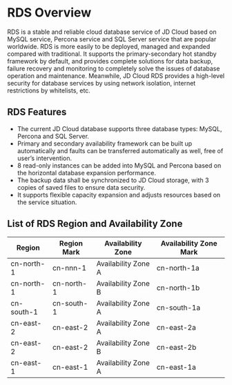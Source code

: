 # RDS Overview
RDS is a stable and reliable cloud database service of JD Cloud based on MySQL service, Percona service and SQL Server service that are popular worldwide. RDS is more easily to be deployed, managed and expanded compared with traditional. It supports the primary-secondary hot standby framework by default, and provides complete solutions for data backup, failure recovery and monitoring to completely solve the issues of database operation and maintenance. Meanwhile, JD Cloud RDS provides a high-level security for database services by using network isolation, internet restrictions by whitelists, etc.

## RDS Features
* The current JD Cloud database supports three database types: MySQL, Percona and SQL Server.
* Primary and secondary availability framework can be built up automatically and faults can be transferred automatically as well, free of user’s intervention.
* 8 read-only instances can be added into MySQL and Percona based on the horizontal database expansion performance.
* The backup data shall be synchronized to JD Cloud storage, with 3 copies of saved files to ensure data security.
* It supports flexible capacity expansion and adjusts resources based on the service situation.

## List of RDS Region and Availability Zone
|Region|Region Mark|Availability Zone| Availability Zone Mark|
|---|---|---|---|
|cn-north-1|cn-nnn-1|Availability Zone A|cn-north-1a|
|cn-north-1|cn-north-1|Availability Zone B|cn-north-1b|
|cn-south-1|cn-south-1|Availability Zone A|cn-south-1a|
|cn-east-2|cn-east-2|Availability Zone A|cn-east-2a|
|cn-east-2|cn-east-2|Availability Zone B|cn-east-2b|
|cn-east-1|cn-east-1|Availability Zone A|cn-east-1a|
